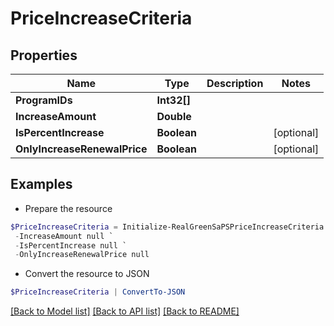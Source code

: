 # PriceIncreaseCriteria
## Properties

Name | Type | Description | Notes
------------ | ------------- | ------------- | -------------
**ProgramIDs** | **Int32[]** |  | 
**IncreaseAmount** | **Double** |  | 
**IsPercentIncrease** | **Boolean** |  | [optional] 
**OnlyIncreaseRenewalPrice** | **Boolean** |  | [optional] 

## Examples

- Prepare the resource
```powershell
$PriceIncreaseCriteria = Initialize-RealGreenSaPSPriceIncreaseCriteria  -ProgramIDs null `
 -IncreaseAmount null `
 -IsPercentIncrease null `
 -OnlyIncreaseRenewalPrice null
```

- Convert the resource to JSON
```powershell
$PriceIncreaseCriteria | ConvertTo-JSON
```

[[Back to Model list]](../README.md#documentation-for-models) [[Back to API list]](../README.md#documentation-for-api-endpoints) [[Back to README]](../README.md)

